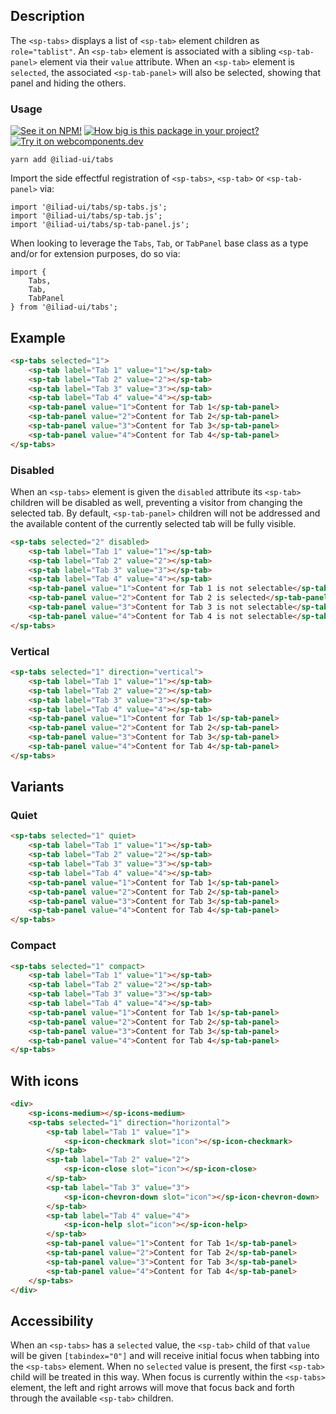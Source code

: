 ## Description

The `<sp-tabs>` displays a list of `<sp-tab>` element children as `role="tablist"`. An `<sp-tab>` element is associated with a sibling `<sp-tab-panel>` element via their `value` attribute. When an `<sp-tab>` element is `selected`, the associated `<sp-tab-panel>` will also be selected, showing that panel and hiding the others.

### Usage

[![See it on NPM!](https://img.shields.io/npm/v/@iliad-ui/tabs?style=for-the-badge)](https://www.npmjs.com/package/@iliad-ui/tabs)
[![How big is this package in your project?](https://img.shields.io/bundlephobia/minzip/@iliad-ui/tabs?style=for-the-badge)](https://bundlephobia.com/result?p=@iliad-ui/tabs)
[![Try it on webcomponents.dev](https://img.shields.io/badge/Try%20it%20on-webcomponents.dev-green?style=for-the-badge)](https://webcomponents.dev/edit/collection/fO75441E1Q5ZlI0e9pgq/2JFFTBPXfCZpePD0wk58/src/index.ts)

```
yarn add @iliad-ui/tabs
```

Import the side effectful registration of `<sp-tabs>`, `<sp-tab>` or `<sp-tab-panel>` via:

```
import '@iliad-ui/tabs/sp-tabs.js';
import '@iliad-ui/tabs/sp-tab.js';
import '@iliad-ui/tabs/sp-tab-panel.js';
```

When looking to leverage the `Tabs`, `Tab`, or `TabPanel` base class as a type and/or for extension purposes, do so via:

```
import {
    Tabs,
    Tab,
    TabPanel
} from '@iliad-ui/tabs';
```

## Example

```html
<sp-tabs selected="1">
    <sp-tab label="Tab 1" value="1"></sp-tab>
    <sp-tab label="Tab 2" value="2"></sp-tab>
    <sp-tab label="Tab 3" value="3"></sp-tab>
    <sp-tab label="Tab 4" value="4"></sp-tab>
    <sp-tab-panel value="1">Content for Tab 1</sp-tab-panel>
    <sp-tab-panel value="2">Content for Tab 2</sp-tab-panel>
    <sp-tab-panel value="3">Content for Tab 3</sp-tab-panel>
    <sp-tab-panel value="4">Content for Tab 4</sp-tab-panel>
</sp-tabs>
```

### Disabled

When an `<sp-tabs>` element is given the `disabled` attribute its `<sp-tab>` children will be disabled as well, preventing a visitor from changing the selected tab. By default, `<sp-tab-panel>` children will not be addressed and the available content of the currently selected tab will be fully visible.

```html
<sp-tabs selected="2" disabled>
    <sp-tab label="Tab 1" value="1"></sp-tab>
    <sp-tab label="Tab 2" value="2"></sp-tab>
    <sp-tab label="Tab 3" value="3"></sp-tab>
    <sp-tab label="Tab 4" value="4"></sp-tab>
    <sp-tab-panel value="1">Content for Tab 1 is not selectable</sp-tab-panel>
    <sp-tab-panel value="2">Content for Tab 2 is selected</sp-tab-panel>
    <sp-tab-panel value="3">Content for Tab 3 is not selectable</sp-tab-panel>
    <sp-tab-panel value="4">Content for Tab 4 is not selectable</sp-tab-panel>
</sp-tabs>
```

### Vertical

```html
<sp-tabs selected="1" direction="vertical">
    <sp-tab label="Tab 1" value="1"></sp-tab>
    <sp-tab label="Tab 2" value="2"></sp-tab>
    <sp-tab label="Tab 3" value="3"></sp-tab>
    <sp-tab label="Tab 4" value="4"></sp-tab>
    <sp-tab-panel value="1">Content for Tab 1</sp-tab-panel>
    <sp-tab-panel value="2">Content for Tab 2</sp-tab-panel>
    <sp-tab-panel value="3">Content for Tab 3</sp-tab-panel>
    <sp-tab-panel value="4">Content for Tab 4</sp-tab-panel>
</sp-tabs>
```

## Variants

### Quiet

```html
<sp-tabs selected="1" quiet>
    <sp-tab label="Tab 1" value="1"></sp-tab>
    <sp-tab label="Tab 2" value="2"></sp-tab>
    <sp-tab label="Tab 3" value="3"></sp-tab>
    <sp-tab label="Tab 4" value="4"></sp-tab>
    <sp-tab-panel value="1">Content for Tab 1</sp-tab-panel>
    <sp-tab-panel value="2">Content for Tab 2</sp-tab-panel>
    <sp-tab-panel value="3">Content for Tab 3</sp-tab-panel>
    <sp-tab-panel value="4">Content for Tab 4</sp-tab-panel>
</sp-tabs>
```

### Compact

```html
<sp-tabs selected="1" compact>
    <sp-tab label="Tab 1" value="1"></sp-tab>
    <sp-tab label="Tab 2" value="2"></sp-tab>
    <sp-tab label="Tab 3" value="3"></sp-tab>
    <sp-tab label="Tab 4" value="4"></sp-tab>
    <sp-tab-panel value="1">Content for Tab 1</sp-tab-panel>
    <sp-tab-panel value="2">Content for Tab 2</sp-tab-panel>
    <sp-tab-panel value="3">Content for Tab 3</sp-tab-panel>
    <sp-tab-panel value="4">Content for Tab 4</sp-tab-panel>
</sp-tabs>
```

## With icons

```html
<div>
    <sp-icons-medium></sp-icons-medium>
    <sp-tabs selected="1" direction="horizontal">
        <sp-tab label="Tab 1" value="1">
            <sp-icon-checkmark slot="icon"></sp-icon-checkmark>
        </sp-tab>
        <sp-tab label="Tab 2" value="2">
            <sp-icon-close slot="icon"></sp-icon-close>
        </sp-tab>
        <sp-tab label="Tab 3" value="3">
            <sp-icon-chevron-down slot="icon"></sp-icon-chevron-down>
        </sp-tab>
        <sp-tab label="Tab 4" value="4">
            <sp-icon-help slot="icon"></sp-icon-help>
        </sp-tab>
        <sp-tab-panel value="1">Content for Tab 1</sp-tab-panel>
        <sp-tab-panel value="2">Content for Tab 2</sp-tab-panel>
        <sp-tab-panel value="3">Content for Tab 3</sp-tab-panel>
        <sp-tab-panel value="4">Content for Tab 4</sp-tab-panel>
    </sp-tabs>
</div>
```

## Accessibility

When an `<sp-tabs>` has a `selected` value, the `<sp-tab>` child of that `value` will be given `[tabindex="0"]` and will receive initial focus when tabbing into the `<sp-tabs>` element. When no `selected` value is present, the first `<sp-tab>` child will be treated in this way. When focus is currently within the `<sp-tabs>` element, the left and right arrows will move that focus back and forth through the available `<sp-tab>` children.
